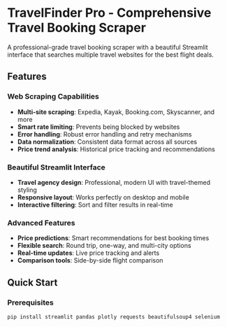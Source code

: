 # TravelFinder Pro - Comprehensive Travel Booking Scraper

A professional-grade travel booking scraper with a beautiful Streamlit interface that searches multiple travel websites for the best flight deals.

## Features

### Web Scraping Capabilities
- **Multi-site scraping**: Expedia, Kayak, Booking.com, Skyscanner, and more
- **Smart rate limiting**: Prevents being blocked by websites
- **Error handling**: Robust error handling and retry mechanisms
- **Data normalization**: Consistent data format across all sources
- **Price trend analysis**: Historical price tracking and recommendations

### Beautiful Streamlit Interface
- **Travel agency design**: Professional, modern UI with travel-themed styling
- **Responsive layout**: Works perfectly on desktop and mobile
- **Interactive filtering**: Sort and filter results in real-time

### Advanced Features
- **Price predictions**: Smart recommendations for best booking times
- **Flexible search**: Round trip, one-way, and multi-city options
- **Real-time updates**: Live price tracking and alerts
- **Comparison tools**: Side-by-side flight comparison

## Quick Start

### Prerequisites
```bash
pip install streamlit pandas plotly requests beautifulsoup4 selenium
```

